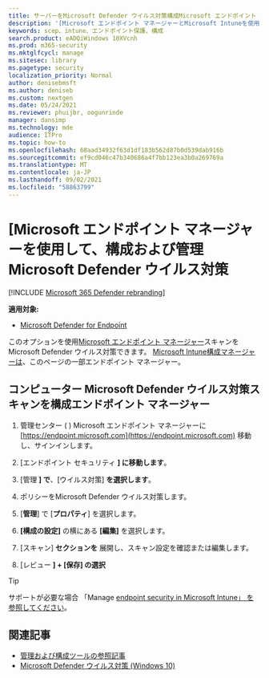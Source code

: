 ```yaml
---
title: サーバーをMicrosoft Defender ウイルス対策構成Microsoft エンドポイント マネージャー
description: '[Microsoft エンドポイント マネージャーとMicrosoft Intuneを使用して、Microsoft Defender ウイルス対策とEndpoint Protection'
keywords: scep、intune、エンドポイント保護、構成
search.product: eADQiWindows 10XVcnh
ms.prod: m365-security
ms.mktglfcycl: manage
ms.sitesec: library
ms.pagetype: security
localization_priority: Normal
author: denisebmsft
ms.author: deniseb
ms.custom: nextgen
ms.date: 05/24/2021
ms.reviewer: phuijbr, oogunrinde
manager: dansimp
ms.technology: mde
audience: ITPro
ms.topic: how-to
ms.openlocfilehash: 68aad34932f63d1df183b562d87b0d539dab916b
ms.sourcegitcommit: ef9cd046c47b340686a4f7bb123ea3b0a269769a
ms.translationtype: MT
ms.contentlocale: ja-JP
ms.lasthandoff: 09/02/2021
ms.locfileid: "58863799"
---
```

# <a name="use-microsoft-endpoint-manager-to-configure-and-manage-microsoft-defender-antivirus"></a>[Microsoft エンドポイント マネージャーを使用して、構成および管理Microsoft Defender ウイルス対策

[!INCLUDE [Microsoft 365 Defender rebranding](../../includes/microsoft-defender.md)]


**適用対象:**

- [Microsoft Defender for Endpoint](/microsoft-365/security/defender-endpoint/)

このオプションを使用[Microsoft エンドポイント マネージャー](/mem/endpoint-manager-overview)スキャンをMicrosoft Defender ウイルス対策できます。 [Microsoft Intune](/mem/intune/fundamentals/what-is-intune)[構成マネージャーは](/mem/configmgr/core/understand/introduction)、このページの一部エンドポイント マネージャー。  

## <a name="configure-microsoft-defender-antivirus-scans-in-endpoint-manager"></a>コンピューター Microsoft Defender ウイルス対策スキャンを構成エンドポイント マネージャー

1. 管理センター ( ) Microsoft エンドポイント マネージャーに [https://endpoint.microsoft.com](https://endpoint.microsoft.com) 移動し、サインインします。

2. [エンドポイント セキュリティ **] に移動します**。

3. [管理 **] で**、[ウイルス対策] **を選択します**。

4. ポリシーをMicrosoft Defender ウイルス対策します。 

5. [**管理**] で [**プロパティ**] を選択します。

6. **[構成の設定]** の横にある **[編集]** を選択します。

7. [スキャン] **セクションを** 展開し、スキャン設定を確認または編集します。

8. [レビュー **] + [保存] の選択**


> [!TIP]
> サポートが必要な場合 「Manage [endpoint security in Microsoft Intune」 を参照してください](/mem/intune/protect/endpoint-security)。


## <a name="related-articles"></a>関連記事

- [管理および構成ツールの参照記事](configuration-management-reference-microsoft-defender-antivirus.md)
- [Microsoft Defender ウイルス対策 (Windows 10)](microsoft-defender-antivirus-in-windows-10.md)